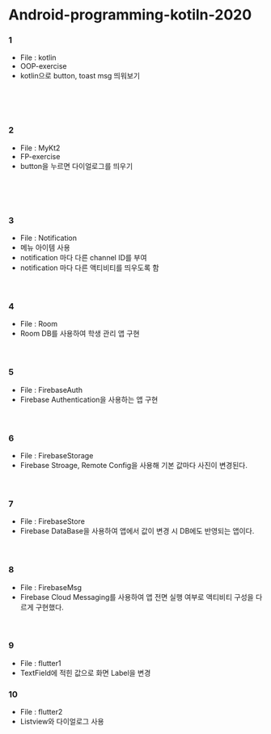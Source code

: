 # Android-programming-kotiln-2020
 
### 1
* File : kotlin
* OOP-exercise
* kotlin으로 button, toast msg 띄워보기

<br><br><br>

### 2
* File : MyKt2
* FP-exercise
* button을 누르면 다이얼로그를 띄우기

<br><br><br>

### 3
* File : Notification
* 메뉴 아이템 사용
* notification 마다 다른 channel ID를 부여
* notification 마다 다른 액티비티를 띄우도록 함
<br><br><br>

### 4
* File : Room
* Room DB를 사용하여 학생 관리 앱 구현
<br><br><br>

### 5
* File : FirebaseAuth
* Firebase Authentication을 사용하는 앱 구현
<br><br><br>

### 6
* File : FirebaseStorage
* Firebase Stroage, Remote Config을 사용해 기본 값마다 사진이 변경된다.
<br><br><br>

### 7
* File : FirebaseStore
* Firebase DataBase을 사용하여 앱에서 값이 변경 시 DB에도 반영되는 앱이다.
<br><br><br>

### 8
* File : FirebaseMsg
* Firebase Cloud Messaging를 사용하여 앱 전면 실행 여부로 액티비티 구성을 다르게 구현했다.
<br><br><br>

### 9
* File : flutter1
* TextField에 적힌 값으로 화면 Label을 변경

### 10
* File : flutter2
* Listview와 다이얼로그 사용
